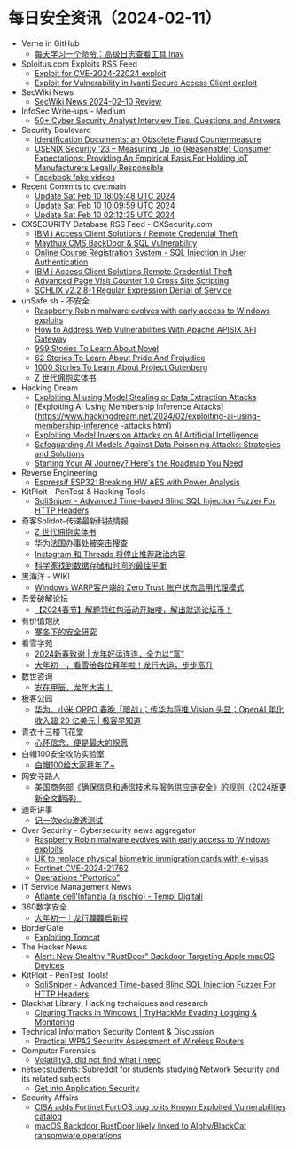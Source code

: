 # 每日安全资讯（2024-02-11）

- Verne in GitHub
  - [每天学习一个命令：高级日志查看工具 lnav](https://einverne.github.io/post/2024/02/the-logfile-navigator-lnav.html)
- Sploitus.com Exploits RSS Feed
  - [Exploit for CVE-2024-22024 exploit](https://sploitus.com/exploit?id=4A70A7E5-F9CD-531E-AF58-70E558CA81AC&utm_source=rss&utm_medium=rss)
  - [Exploit for Vulnerability in Ivanti Secure Access Client exploit](https://sploitus.com/exploit?id=B6A1740C-B8A6-563A-B6D9-0A01A9A99D3D&utm_source=rss&utm_medium=rss)
- SecWiki News
  - [SecWiki News 2024-02-10 Review](http://www.sec-wiki.com/?2024-02-10)
- InfoSec Write-ups - Medium
  - [50+ Cyber Security Analyst Interview Tips, Questions and Answers](https://infosecwriteups.com/50-cyber-security-analyst-interview-tips-questions-and-answers-6ee7824bf21c?source=rss----7b722bfd1b8d---4)
- Security Boulevard
  - [Identification Documents: an Obsolete Fraud Countermeasure](https://securityboulevard.com/2024/02/identification-documents-an-obsolete-fraud-countermeasure/)
  - [USENIX Security ’23 – Measuring Up To (Reasonable) Consumer Expectations: Providing An Empirical Basis For Holding IoT Manufacturers Legally Responsible](https://securityboulevard.com/2024/02/usenix-security-23-measuring-up-to-reasonable-consumer-expectations-providing-an-empirical-basis-for-holding-iot-manufacturers-legally-responsible/)
  - [Facebook fake videos](https://securityboulevard.com/2024/02/facebook-fake-videos/)
- Recent Commits to cve:main
  - [Update Sat Feb 10 18:05:48 UTC 2024](https://github.com/trickest/cve/commit/4778dc1093f1ab47d1d77cede0a86cfd680ee915)
  - [Update Sat Feb 10 10:09:59 UTC 2024](https://github.com/trickest/cve/commit/c96f7c2e75ad80b06897e694538d95b3d0b207a0)
  - [Update Sat Feb 10 02:12:35 UTC 2024](https://github.com/trickest/cve/commit/fcf4a7cfb5143e0a05300207aa46757f1d6195d7)
- CXSECURITY Database RSS Feed - CXSecurity.com
  - [IBM i Access Client Solutions / Remote Credential Theft](https://cxsecurity.com/issue/WLB-2024020045)
  - [Maythux CMS BackDoor & SQL Vulnerability](https://cxsecurity.com/issue/WLB-2024020044)
  - [Online Course Registration System - SQL Injection in User Authentication](https://cxsecurity.com/issue/WLB-2024020043)
  - [IBM i Access Client Solutions Remote Credential Theft](https://cxsecurity.com/issue/WLB-2024020042)
  - [Advanced Page Visit Counter 1.0 Cross Site Scripting](https://cxsecurity.com/issue/WLB-2024020041)
  - [SCHLIX v2.2.8-1 Regular Expression Denial of Service](https://cxsecurity.com/issue/WLB-2024020040)
- unSafe.sh - 不安全
  - [Raspberry Robin malware evolves with early access to Windows exploits](https://buaq.net/go-221562.html)
  - [How to Address Web Vulnerabilities With Apache APISIX API Gateway](https://buaq.net/go-221570.html)
  - [999 Stories To Learn About Novel](https://buaq.net/go-221572.html)
  - [62 Stories To Learn About Pride And Prejudice](https://buaq.net/go-221573.html)
  - [1000 Stories To Learn About Project Gutenberg](https://buaq.net/go-221571.html)
  - [Z 世代拥抱实体书](https://buaq.net/go-221558.html)
- Hacking Dream
  - [Exploiting AI using Model Stealing or Data Extraction Attacks](https://www.hackingdream.net/2024/02/exploiting-ai-using-model-stealing-data-extraction-attacks.html)
  - [Exploiting AI Using Membership Inference Attacks](https://www.hackingdream.net/2024/02/exploiting-ai-using-membership-inference -attacks.html)
  - [Exploiting Model Inversion Attacks on AI Artificial Intelligence](https://www.hackingdream.net/2024/02/exploiting-model-inversion-attacks-on-ai-artificial-.html)
  - [Safeguarding AI Models Against Data Poisoning Attacks: Strategies and Solutions](https://www.hackingdream.net/2024/02/safeguarding-ai-models-against-data-poiso.html)
  - [Starting Your AI Journey? Here's the Roadmap You Need](https://www.hackingdream.net/2024/02/starting-your-ai-journey-heres-roadmap-you-need.html)
- Reverse Engineering
  - [Espressif ESP32: Breaking HW AES with Power Analysis](https://www.reddit.com/r/ReverseEngineering/comments/1ang285/espressif_esp32_breaking_hw_aes_with_power/)
- KitPloit - PenTest &amp; Hacking Tools
  - [SqliSniper - Advanced Time-based Blind SQL Injection Fuzzer For HTTP Headers](http://www.kitploit.com/2024/02/sqlisniper-advanced-time-based-blind.html)
- 奇客Solidot–传递最新科技情报
  - [Z 世代拥抱实体书](https://www.solidot.org/story?sid=77343)
  - [华为法国办事处被突击搜查](https://www.solidot.org/story?sid=77342)
  - [Instagram 和 Threads 将停止推荐政治内容](https://www.solidot.org/story?sid=77341)
  - [科学家找到数据存储和时间的最佳平衡](https://www.solidot.org/story?sid=77340)
- 黑海洋 - WIKI
  - [Windows WARP客户端的 Zero Trust 账户状态启用代理模式](https://blog.upx8.com/4032)
- 吾爱破解论坛
  - [【2024春节】解题领红包活动开始喽，解出就送论坛币！](https://mp.weixin.qq.com/s?__biz=MjM5Mjc3MDM2Mw==&mid=2651140061&idx=1&sn=906ccfc32db103d6845d1ec972f32c93&chksm=bd50bf898a27369f35ea0e687b79d3e6a2f301386729b8374353d52d8c80e4b878f89e0ccfdb&scene=58&subscene=0#rd)
- 有价值炮灰
  - [寒冬下的安全研究](https://mp.weixin.qq.com/s?__biz=MzA3MzU1MDQwOA==&mid=2247484780&idx=1&sn=68fca63ffe9ef65212a9cc5730d408a3&chksm=9f0c1a4ba87b935d68f6a9bcd2b3468dcf8ab0859e7c6dfb0ee82916f76cee26b9604716169c&scene=58&subscene=0#rd)
- 看雪学苑
  - [2024新春致谢 | 龙年好运连连，全力以“富”](https://mp.weixin.qq.com/s?__biz=MjM5NTc2MDYxMw==&mid=2458542079&idx=1&sn=9674e46d08afbce4ba8dc204874f8854&chksm=b18d6f7586fae66348cf035236995538bbb2f7e9c188198fb85e7c735666c7ba26eb2ff5d908&scene=58&subscene=0#rd)
  - [大年初一，看雪给各位拜年啦！龙行大运，步步高升](https://mp.weixin.qq.com/s?__biz=MjM5NTc2MDYxMw==&mid=2458542079&idx=2&sn=292cd9baba80e195255833212d152113&chksm=b18d6f7586fae6638f99d691bbb0f56db56d9f467b59d002f049c91ea9443aca579f51169146&scene=58&subscene=0#rd)
- 数世咨询
  - [岁在甲辰，龙年大吉！](https://mp.weixin.qq.com/s?__biz=MzkxNzA3MTgyNg==&mid=2247508833&idx=1&sn=16629cce89ac165735615d66ce695c81&chksm=c144d1dcf63358caf7c9b3db8bd6901e6884bdf1ac9d7ffd0e0bb39e2d2d9c0d988cbb6bcc0d&scene=58&subscene=0#rd)
- 极客公园
  - [华为、小米 OPPO 春晚「暗战」；传华为将推 Vision 头显；OpenAI 年化收入超 20 亿美元 | 极客早知道](https://mp.weixin.qq.com/s?__biz=MTMwNDMwODQ0MQ==&mid=2653033209&idx=1&sn=b90a956efa6951cec546a6e96433ff90&chksm=7e576f4f4920e659787c33908e8a799ca86ea3c6895f4754b62c6fe4b9cab24978bfd884ccb8&scene=58&subscene=0#rd)
- 青衣十三楼飞花堂
  - [心怀信念，便是最大的祝愿](https://mp.weixin.qq.com/s?__biz=MzUzMjQyMDE3Ng==&mid=2247487141&idx=1&sn=dbb5d29081ce981f53c9f6a103adbb0d&chksm=fab2cd9acdc5448c1d4ed7d7b0fd5c90487ac2a4c875aad57f43c157d5367822805c094c145e&scene=58&subscene=0#rd)
- 白帽100安全攻防实验室
  - [白帽100给大家拜年了~](https://mp.weixin.qq.com/s?__biz=MzIxMDYyNTk3Nw==&mid=2247514826&idx=1&sn=b6264429eb95a98583989964baf61588&chksm=97634e1ca014c70a3de5a0befd253a3f505a9df255049be7f9de54acf3c37e41f4435dff9538&scene=58&subscene=0#rd)
- 网安寻路人
  - [美国商务部《确保信息和通信技术与服务供应链安全》的规则（2024版更新全文翻译）](https://mp.weixin.qq.com/s?__biz=MzIxODM0NDU4MQ==&mid=2247501174&idx=1&sn=c2ca78c4569d39167f92bd3c418f6792&chksm=97e9789ca09ef18a8586bf8de2b2dfc1ad2cc402b7ba84bfffdabe8c83c3b0ca6d4802801811&scene=58&subscene=0#rd)
- 迪哥讲事
  - [记一次edu渗透测试](https://mp.weixin.qq.com/s?__biz=MzIzMTIzNTM0MA==&mid=2247493518&idx=1&sn=8a208d8f54ccd6dc4ec8b97338d98dcd&chksm=e8a5ededdfd264fb665398144c8ff392accb9da87fcbdd5ebb7bbe3b73a93788cacace56b310&scene=58&subscene=0#rd)
- Over Security - Cybersecurity news aggregator
  - [Raspberry Robin malware evolves with early access to Windows exploits](https://www.bleepingcomputer.com/news/security/raspberry-robin-malware-evolves-with-early-access-to-windows-exploits/)
  - [UK to replace physical biometric immigration cards with e-visas](https://www.bleepingcomputer.com/news/security/uk-to-replace-physical-biometric-immigration-cards-with-e-visas/)
  - [Fortinet CVE-2024-21762](https://lobsec.com/2024/02/fortinet-cve-2024-21762/)
  - [Operazione “Portorico”](https://www.commissariatodips.it/notizie/articolo/operazione-portorico/index.html)
- IT Service Management News
  - [Atlante dell'Infanzia (a rischio) - Tempi Digitali](http://blog.cesaregallotti.it/2024/02/atlante-dellinfanzia-rischio-tempi.html)
- 360数字安全
  - [大年初一｜龙行龘龘启新程](https://mp.weixin.qq.com/s?__biz=MzA4MTg0MDQ4Nw==&mid=2247569508&idx=1&sn=b127a106977627773ac5202604855662&chksm=9f8d406ca8fac97a75cefe3f8d8c97655bbeed7a4fb34fa31a2a093f2accb0b32512bfea51fe&scene=58&subscene=0#rd)
- BorderGate
  - [Exploiting Tomcat](https://www.bordergate.co.uk/exploiting-tomcat/)
- The Hacker News
  - [Alert: New Stealthy "RustDoor" Backdoor Targeting Apple macOS Devices](https://thehackernews.com/2024/02/alert-new-stealthy-rustdoor-backdoor.html)
- KitPloit - PenTest Tools!
  - [SqliSniper - Advanced Time-based Blind SQL Injection Fuzzer For HTTP Headers](http://www.kitploit.com/2024/02/sqlisniper-advanced-time-based-blind.html)
- Blackhat Library: Hacking techniques and research
  - [Clearing Tracks in Windows | TryHackMe Evading Logging & Monitoring](https://www.reddit.com/r/blackhat/comments/1anab5v/clearing_tracks_in_windows_tryhackme_evading/)
- Technical Information Security Content & Discussion
  - [Practical WPA2 Security Assessment of Wireless Routers](https://www.reddit.com/r/netsec/comments/1anj5oq/practical_wpa2_security_assessment_of_wireless/)
- Computer Forensics
  - [Volatility3, did not find what i need](https://www.reddit.com/r/computerforensics/comments/1anrm50/volatility3_did_not_find_what_i_need/)
- netsecstudents: Subreddit for students studying Network Security and its related subjects
  - [Get into Application Security](https://www.reddit.com/r/netsecstudents/comments/1anfpk2/get_into_application_security/)
- Security Affairs
  - [CISA adds Fortinet FortiOS bug to its Known Exploited Vulnerabilities catalog](https://securityaffairs.com/158955/hacking/cisa-fortinet-fortios-bug-known-exploited-vulnerabilities-catalog.html)
  - [macOS Backdoor RustDoor likely linked to Alphv/BlackCat ransomware operations](https://securityaffairs.com/158942/malware/macos-backdoor-rustdoor.html)
